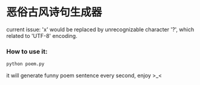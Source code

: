 # 恶俗古风诗句生成器

current issue: 'x' would be replaced by unrecognizable character '?', which related to 'UTF-8' encoding.

### How to use it:

```bash
python poem.py
```

it will generate funny poem sentence every second, enjoy >_<